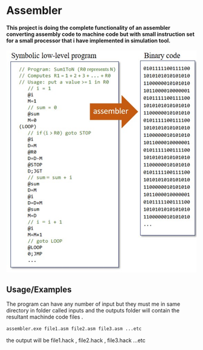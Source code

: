 
# Assembler 
 
#### This project is doing the complete functionality of an assembler converting assembly code to machine code  but with small instruction set for a small processor that i have implemented in simulation tool.

<img alt="" src="./images/Assembler.jpg"/>

## Usage/Examples

The program can have any number of input but they must me in same directory in folder called inputs
and the outputs folder will contain the resultant machinde code files .

```bash
assembler.exe file1.asm file2.asm file3.asm ...etc
```
the output will be file1.hack , file2.hack , file3.hack ...etc

